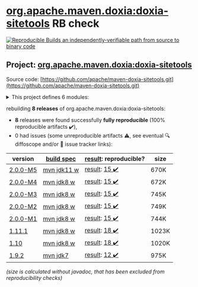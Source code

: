 [org.apache.maven.doxia:doxia-sitetools](https://central.sonatype.com/artifact/org.apache.maven.doxia/doxia-sitetools/versions) RB check
=======

[![Reproducible Builds](https://reproducible-builds.org/images/logos/rb.svg) an independently-verifiable path from source to binary code](https://reproducible-builds.org/)

## Project: [org.apache.maven.doxia:doxia-sitetools](https://central.sonatype.com/artifact/org.apache.maven.doxia/doxia-sitetools/versions)

Source code: [https://github.com/apache/maven-doxia-sitetools.git](https://github.com/apache/maven-doxia-sitetools.git)

<details><summary>This project defines 6 modules:</summary>

* [org.apache.maven.doxia:doxia-decoration-model](https://search.maven.org/artifact/org.apache.maven.doxia/doxia-decoration-model/)
* [org.apache.maven.doxia:doxia-doc-renderer](https://search.maven.org/artifact/org.apache.maven.doxia/doxia-doc-renderer/)
* [org.apache.maven.doxia:doxia-integration-tools](https://search.maven.org/artifact/org.apache.maven.doxia/doxia-integration-tools/)
* [org.apache.maven.doxia:doxia-site-renderer](https://search.maven.org/artifact/org.apache.maven.doxia/doxia-site-renderer/)
* [org.apache.maven.doxia:doxia-sitetools](https://search.maven.org/artifact/org.apache.maven.doxia/doxia-sitetools/)
* [org.apache.maven.doxia:doxia-skin-model](https://search.maven.org/artifact/org.apache.maven.doxia/doxia-skin-model/)
</details>

rebuilding **8 releases** of org.apache.maven.doxia:doxia-sitetools:
- **8** releases were found successfully **fully reproducible** (100% reproducible artifacts :heavy_check_mark:),
- 0 had issues (some unreproducible artifacts :warning:, see eventual :mag: diffoscope and/or :memo: issue tracker links):

| version | [build spec](/BUILDSPEC.md) | [result](https://reproducible-builds.org/docs/jvm/): reproducible? | size |
| -- | --------- | ------ | -- |
| [2.0.0-M5](https://search.maven.org/artifact/org.apache.maven.doxia/doxia-sitetools/2.0.0-M5/pom) | [mvn jdk11 w](doxia-sitetools-2.0.0-M5.buildspec) | [result](doxia-sitetools-2.0.0-M5.buildinfo): [15 :heavy_check_mark: ](doxia-sitetools-2.0.0-M5.buildcompare) | 670K |
| [2.0.0-M4](https://search.maven.org/artifact/org.apache.maven.doxia/doxia-sitetools/2.0.0-M4/pom) | [mvn jdk8 w](doxia-sitetools-2.0.0-M4.buildspec) | [result](doxia-sitetools-2.0.0-M4.buildinfo): [15 :heavy_check_mark: ](doxia-sitetools-2.0.0-M4.buildcompare) | 672K |
| [2.0.0-M3](https://search.maven.org/artifact/org.apache.maven.doxia/doxia-sitetools/2.0.0-M3/pom) | [mvn jdk8 w](doxia-sitetools-2.0.0-M3.buildspec) | [result](doxia-sitetools-2.0.0-M3.buildinfo): [15 :heavy_check_mark: ](doxia-sitetools-2.0.0-M3.buildcompare) | 745K |
| [2.0.0-M2](https://search.maven.org/artifact/org.apache.maven.doxia/doxia-sitetools/2.0.0-M2/pom) | [mvn jdk8 w](doxia-sitetools-2.0.0-M2.buildspec) | [result](doxia-sitetools-2.0.0-M2.buildinfo): [15 :heavy_check_mark: ](doxia-sitetools-2.0.0-M2.buildcompare) | 749K |
| [2.0.0-M1](https://search.maven.org/artifact/org.apache.maven.doxia/doxia-sitetools/2.0.0-M1/pom) | [mvn jdk8 w](doxia-sitetools-2.0.0-M1.buildspec) | [result](doxia-sitetools-2.0.0-M1.buildinfo): [15 :heavy_check_mark: ](doxia-sitetools-2.0.0-M1.buildcompare) | 744K |
| [1.11.1](https://search.maven.org/artifact/org.apache.maven.doxia/doxia-sitetools/1.11.1/pom) | [mvn jdk8 w](doxia-sitetools-1.11.1.buildspec) | [result](doxia-doc-renderer-1.11.1.buildinfo): [18 :heavy_check_mark: ](doxia-doc-renderer-1.11.1.buildcompare) | 1023K |
| [1.10](https://search.maven.org/artifact/org.apache.maven.doxia/doxia-sitetools/1.10/pom) | [mvn jdk8 w](doxia-sitetools-1.10.buildspec) | [result](doxia-doc-renderer-1.10.buildinfo): [18 :heavy_check_mark: ](doxia-doc-renderer-1.10.buildcompare) | 1020K |
| [1.9.2](https://search.maven.org/artifact/org.apache.maven.doxia/doxia-sitetools/1.9.2/pom) | [mvn jdk7](doxia-sitetools-1.9.2.buildspec) | [result](doxia-doc-renderer-1.9.2.buildinfo): [12 :heavy_check_mark: ](doxia-doc-renderer-1.9.2.buildcompare) | 975K |

<i>(size is calculated without javadoc, that has been excluded from reproducibility checks)</i>
